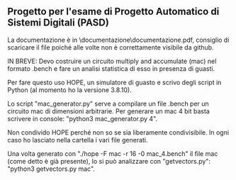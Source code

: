 ## Progetto per l'esame di Progetto Automatico di Sistemi Digitali (PASD)

La documentazione è in \documentazione\documentazione.pdf, consiglio di scaricare il file poiché alle volte non è correttamente visibile da github.

IN BREVE: 
Devo costruire un circuito multiply and accumulate (mac) nel formato .bench e fare un analisi statistica di esso in presenza di guasti.

Per fare questo uso HOPE, un simulatore di guasto e scrivo degli script in Python (al momento ho la versione 3.8.10).

Lo script "mac_generator.py" serve a compilare un file .bench per un circuito mac di dimensioni arbitrarie.
Per generare un mac 4 bit basta scrivere in console: "python3 mac_generator.py 4".

Non condivido HOPE perché non so se sia liberamente condivisibile.
In ogni caso ho lasciato nella cartella i vari file generati.

Una volta generato con "./hope -F mac -r 16 -0 mac_4.bench" il file mac (come detto è già presente), lo si può analizzare con "getvectors.py": "python3 getvectors.py mac".